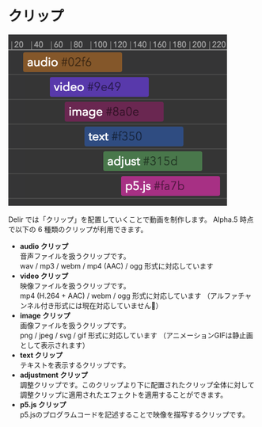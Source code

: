# クリップ

![Clips](../../assets/usage/clip/clips.png)

Delir では「クリップ」を配置していくことで動画を制作します。
Alpha.5 時点で以下の 6 種類のクリップが利用できます。

- **audio クリップ**  
  音声ファイルを扱うクリップです。  
  wav / mp3 / webm / mp4 (AAC) / ogg 形式に対応しています
- **video クリップ**  
  映像ファイルを扱うクリップです。  
  mp4 (H.264 + AAC) / webm / ogg 形式に対応しています
  （アルファチャンネル付き形式には現在対応していません）
- **image クリップ**  
  画像ファイルを扱うクリップです。  
  png / jpeg / svg / gif 形式に対応しています
  （アニメーションGIFは静止画として表示されます）
- **text クリップ**  
  テキストを表示するクリップです。
- **adjustment クリップ**  
  調整クリップです。このクリップより下に配置されたクリップ全体に対して  
  調整クリップに適用されたエフェクトを適用することができます。
- **p5.js クリップ**  
  p5.jsのプログラムコードを記述することで映像を描写するクリップです。  
